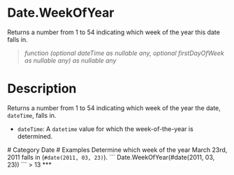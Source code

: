 ﻿# Date.WeekOfYear
Returns a number from 1 to 54 indicating which week of the year this date falls in.
> _function (optional dateTime as nullable any, optional firstDayOfWeek as nullable any) as nullable any_
# Description 
Returns a number from 1 to 54 indicating which week of the year the date, <code>dateTime</code>, falls in.
 <ul>
        <li><code>dateTime</code>: A <code>datetime</code> value for which the week-of-the-year is determined.</li>        
      </ul>
# Category 
Date
# Examples 
Determine which week of the year March 23rd, 2011 falls in (<code>#date(2011, 03, 23)</code>).
```
Date.WeekOfYear(#date(2011, 03, 23))
```
> 13
***
